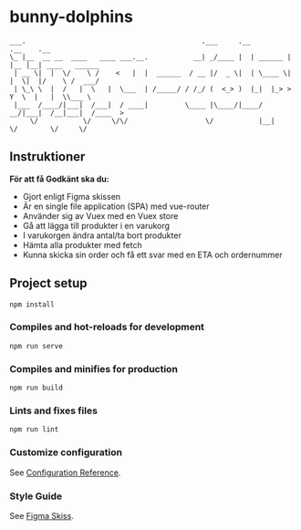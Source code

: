 # bunny-dolphins

```
___.                                           .___     .__         .__    .__               
\_ |__  __ __  ____   ____ ___.__.           __| _/____ |  | ______ |  |__ |__| ____   ______
 | __ \|  |  \/    \ /    <   |  |  ______  / __ |/  _ \|  | \____ \|  |  \|  |/    \ /  ___/
 | \_\ \  |  /   |  \   |  \___  | /_____/ / /_/ (  <_> )  |_|  |_> >   Y  \  |   |  \\___ \ 
 |___  /____/|___|  /___|  / ____|         \____ |\____/|____/   __/|___|  /__|___|  /____  >
     \/           \/     \/\/                   \/           |__|        \/        \/     \/ 
```

## Instruktioner

**För att få Godkänt ska du:**
* Gjort enligt Figma skissen
* Är en single file application (SPA) med vue-router
* Använder sig av Vuex med en Vuex store
* Gå att lägga till produkter i en varukorg
* I varukorgen ändra antal/ta bort produkter
* Hämta alla produkter med fetch
* Kunna skicka sin order och få ett svar med en ETA och ordernummer

## Project setup
```
npm install
```

### Compiles and hot-reloads for development
```
npm run serve
```

### Compiles and minifies for production
```
npm run build
```

### Lints and fixes files
```
npm run lint
```

### Customize configuration
See [Configuration Reference](https://cli.vuejs.org/config/).
### Style Guide
See [Figma Skiss](https://www.figma.com/file/UeUGVefSdgio0sRxPFccJI/AirBean-v.1.0?node-id=0%3A1).